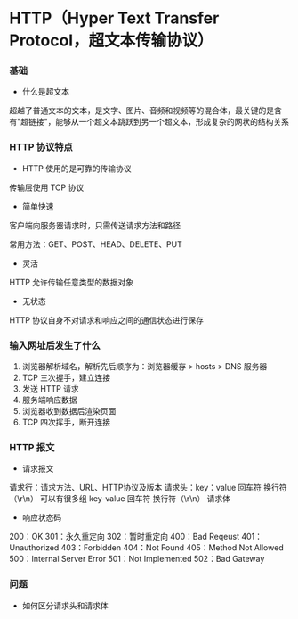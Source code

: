 # HTTP（Hyper Text Transfer Protocol，超文本传输协议）


### 基础

* 什么是超文本

超越了普通文本的文本，是文字、图片、音频和视频等的混合体，最关键的是含有"超链接"，能够从一个超文本跳跃到另一个超文本，形成复杂的网状的结构关系


### HTTP 协议特点

* HTTP 使用的是可靠的传输协议

传输层使用 TCP 协议


* 简单快速

客户端向服务器请求时，只需传送请求方法和路径

常用方法：GET、POST、HEAD、DELETE、PUT


* 灵活

HTTP 允许传输任意类型的数据对象


* 无状态

HTTP 协议自身不对请求和响应之间的通信状态进行保存


### 输入网址后发生了什么

1. 浏览器解析域名，解析先后顺序为：浏览器缓存 > hosts > DNS 服务器
2. TCP 三次握手，建立连接
3. 发送 HTTP 请求
4. 服务端响应数据
5. 浏览器收到数据后渲染页面
6. TCP 四次挥手，断开连接


### HTTP 报文

* 请求报文

请求行：请求方法、URL、HTTP协议及版本
请求头：key：value 回车符 换行符（\r\n）
       可以有很多组 key-value 
回车符 换行符（\r\n）
请求体


* 响应状态码

200：OK
301：永久重定向
302：暂时重定向
400：Bad Reqeust
401：Unauthorized
403：Forbidden
404：Not Found
405：Method Not Allowed
500：Internal Server Error
501：Not Implemented
502：Bad Gateway


### 问题

* 如何区分请求头和请求体
